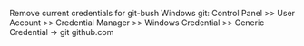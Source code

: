 Remove current credentials for git-bush Windows git:
Control Panel >> User Account >> Credential Manager >> Windows Credential >> Generic Credential -> git github.com
